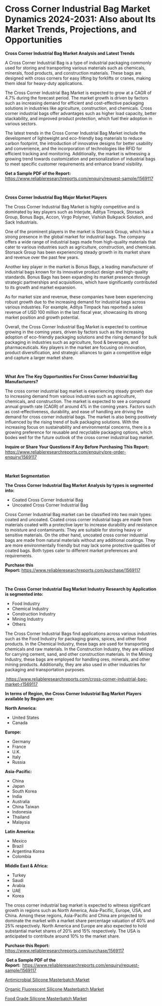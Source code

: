 <p><h1>Cross Corner Industrial Bag Market Dynamics 2024-2031: Also about Its Market Trends, Projections, and Opportunities</h1></p><p><strong>Cross Corner Industrial Bag Market Analysis and Latest Trends</strong></p>
<p><p>A Cross Corner Industrial Bag is a type of industrial packaging commonly used for storing and transporting various materials such as chemicals, minerals, food products, and construction materials. These bags are designed with cross corners for easy lifting by forklifts or cranes, making them ideal for heavy-duty applications.</p><p>The Cross Corner Industrial Bag Market is expected to grow at a CAGR of 4.7% during the forecast period. The market growth is driven by factors such as increasing demand for efficient and cost-effective packaging solutions in industries like agriculture, construction, and chemicals. Cross corner industrial bags offer advantages such as higher load capacity, better stackability, and improved product protection, which fuel their adoption in various sectors.</p><p>The latest trends in the Cross Corner Industrial Bag Market include the development of lightweight and eco-friendly bag materials to reduce carbon footprint, the introduction of innovative designs for better usability and convenience, and the incorporation of technologies like RFID for efficient tracking and monitoring. Additionally, the market is witnessing a growing trend towards customization and personalization of industrial bags to meet specific customer requirements and enhance brand visibility.</p></p>
<p><strong>Get a Sample PDF of the Report:&nbsp;</strong> <a href="https://www.reliableresearchreports.com/enquiry/request-sample/1569117">https://www.reliableresearchreports.com/enquiry/request-sample/1569117</a></p>
<p>&nbsp;</p>
<p><strong>Cross Corner Industrial Bag Major Market Players</strong></p>
<p><p>The Cross Corner Industrial Bag Market is highly competitive and is dominated by key players such as Interjute, Aditya Timpack, Storsack Group, Bonus Bags, Accon, Virgo Polymer, Vishish Bulkpack Solution, and Sack Industrials.</p><p>One of the prominent players in the market is Storsack Group, which has a strong presence in the global market for industrial bags. The company offers a wide range of industrial bags made from high-quality materials that cater to various industries such as agriculture, construction, and chemicals. Storsack Group has been experiencing steady growth in its market share and revenue over the past few years.</p><p>Another key player in the market is Bonus Bags, a leading manufacturer of industrial bags known for its innovative product design and high-quality standards. Bonus Bags has been expanding its market presence through strategic partnerships and acquisitions, which have significantly contributed to its growth and market expansion.</p><p>As for market size and revenue, these companies have been experiencing robust growth due to the increasing demand for industrial bags across various industries. For example, Aditya Timpack has reported a sales revenue of USD 100 million in the last fiscal year, showcasing its strong market position and growth potential.</p><p>Overall, the Cross Corner Industrial Bag Market is expected to continue growing in the coming years, driven by factors such as the increasing adoption of eco-friendly packaging solutions and the rising demand for bulk packaging in industries such as agriculture, food & beverages, and pharmaceuticals. Key players in the market are focusing on innovation, product diversification, and strategic alliances to gain a competitive edge and capture a larger market share.</p></p>
<p>&nbsp;</p>
<p><strong>What Are The Key Opportunities For Cross Corner Industrial Bag Manufacturers?</strong></p>
<p><p>The cross corner industrial bag market is experiencing steady growth due to increasing demand from various industries such as agriculture, chemicals, and construction. The market is expected to see a compound annual growth rate (CAGR) of around 4% in the coming years. Factors such as cost-effectiveness, durability, and ease of handling are driving the demand for cross corner industrial bags. The market is also being positively influenced by the rising trend of bulk packaging solutions. With the increasing focus on sustainability and environmental concerns, there is a growing preference for reusable and recyclable packaging options, which bodes well for the future outlook of the cross corner industrial bag market.</p></p>
<p><strong>Inquire or Share Your Questions If Any Before Purchasing This Report:</strong> <a href="https://www.reliableresearchreports.com/enquiry/pre-order-enquiry/1569117">https://www.reliableresearchreports.com/enquiry/pre-order-enquiry/1569117</a></p>
<p>&nbsp;</p>
<p><strong>Market Segmentation</strong></p>
<p><strong>The Cross Corner Industrial Bag Market Analysis by types is segmented into:</strong></p>
<p><ul><li>Coated Cross Corner Industrial Bag</li><li>Uncoated Cross Corner Industrial Bag</li></ul></p>
<p><p>Cross Corner Industrial Bag market can be classified into two main types: coated and uncoated. Coated cross corner industrial bags are made from materials coated with a protective layer to increase durability and resistance to moisture and contaminants. They are suitable for storing heavy or sensitive materials. On the other hand, uncoated cross corner industrial bags are made from natural materials without any additional coatings. They are more environmentally friendly but may lack some protective qualities of coated bags. Both types cater to different market preferences and requirements.</p></p>
<p><strong>Purchase this Report:&nbsp;</strong><a href="https://www.reliableresearchreports.com/purchase/1569117">https://www.reliableresearchreports.com/purchase/1569117</a></p>
<p>&nbsp;</p>
<p><strong>The Cross Corner Industrial Bag Market Industry Research by Application is segmented into:</strong></p>
<p><ul><li>Food Industry</li><li>Chemical Industry</li><li>Construction Industry</li><li>Mining Industry</li><li>Others</li></ul></p>
<p><p>The Cross Corner Industrial Bags find applications across various industries such as the Food Industry for packaging grains, spices, and other food products. In the Chemical Industry, these bags are used for transporting chemicals and raw materials. In the Construction Industry, they are utilized for carrying cement, sand, and other construction materials. In the Mining Industry, these bags are employed for handling ores, minerals, and other mining products. Additionally, they are also used in other industries for packaging and transportation purposes.</p></p>
<p><a href="https://www.reliableresearchreports.com/cross-corner-industrial-bag-market-r1569117">&nbsp;https://www.reliableresearchreports.com/cross-corner-industrial-bag-market-r1569117</a></p>
<p><strong>In terms of Region, the Cross Corner Industrial Bag Market Players available by Region are:</strong></p>
<p>
    <p> <strong> North America: </strong>
        <ul>
            <li>United States</li>
            <li>Canada</li>
        </ul>
        </p> 
    <p> <strong> Europe: </strong>
        <ul>
            <li>Germany</li>
            <li>France</li>
            <li>U.K.</li>
            <li>Italy</li>
            <li>Russia</li>
        </ul>
        </p> 
    <p> <strong> Asia-Pacific: </strong>
        <ul>
            <li>China</li>
            <li>Japan</li>
            <li>South Korea</li>
            <li>India</li>
            <li>Australia</li>
            <li>China Taiwan</li>
            <li>Indonesia</li>
            <li>Thailand</li>
            <li>Malaysia</li>
        </ul>
        </p> 
    <p> <strong> Latin America: </strong>
        <ul>
            <li>Mexico</li>
            <li>Brazil</li>
            <li>Argentina Korea</li>
            <li>Colombia</li>
        </ul>
        </p> 
    <p> <strong> Middle East & Africa: </strong>
        <ul>
            <li>Turkey</li>
            <li>Saudi</li>
            <li>Arabia</li>
            <li>UAE</li>
            <li>Korea</li>
        </ul>
    </p>
    </p>
<p><p>The cross corner industrial bag market is expected to witness significant growth in regions such as North America, Asia-Pacific, Europe, USA, and China. Among these regions, Asia-Pacific and China are projected to dominate the market with a market share percentage valuation of 40% and 25% respectively. North America and Europe are also expected to hold substantial market shares of 20% and 15% respectively. The USA is anticipated to contribute around 10% to the market share.</p></p>
<p><strong>Purchase this Report: </strong><a href="https://www.reliableresearchreports.com/purchase/1569117">https://www.reliableresearchreports.com/purchase/1569117</a></p>
<p>&nbsp;<strong>Get a Sample PDF of the Report:&nbsp;&nbsp;</strong><a href="https://www.reliableresearchreports.com/enquiry/request-sample/1569117">https://www.reliableresearchreports.com/enquiry/request-sample/1569117</a></p>
<p><strong></strong></p>
<p><p><a href="https://github.com/LiamKanenood/Market-Research-Report-List-1/blob/main/antimicrobial-silicone-masterbatch-market.md">Antimicrobial Silicone Masterbatch Market</a></p><p><a href="https://github.com/rslnowrouzi/Market-Research-Report-List-1/blob/main/organic-fluorescent-silicone-masterbatch-market.md">Organic Fluorescent Silicone Masterbatch Market</a></p><p><a href="https://github.com/SydneyHaley1/Market-Research-Report-List-1/blob/main/food-grade-silicone-masterbatch-market.md">Food Grade Silicone Masterbatch Market</a></p></p>